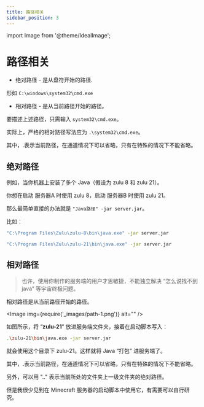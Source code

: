 ```yaml
---
title: 路径相关
sidebar_position: 3
---
```


import Image from '@theme/IdealImage';

# 路径相关

- 绝对路径 - 是从盘符开始的路径.

形如 `C:\windows\system32\cmd.exe`

- 相对路径 - 是从当前路径开始的路径。

要描述上述路径，只需输入 `system32\cmd.exe`。

实际上，严格的相对路径写法应为 `.\system32\cmd.exe`。

其中，.表示当前路径，在通道情况下可以省略，只有在特殊的情况下不能省略。

## 绝对路径

例如，当你机器上安装了多个 Java（假设为 zulu 8 和 zulu 21）。

你想在启动 服务器A 时使用 zulu 8，启动 服务器B 时使用 zulu 21。

那么最简单直接的办法就是 `"Java路径" -jar server.jar`。

比如：

```bash
"C:\Program Files\Zulu\zulu-8\bin\java.exe" -jar server.jar
```

```bash
"C:\Program Files\Zulu\zulu-21\bin\java.exe" -jar server.jar
```

## 相对路径

>  也许，使用你制作的服务端的用户才思敏捷，不能独立解决 “怎么说找不到java” 等宇宙终极问题。

相对路径是从当前路径开始的路径。

<Image img={require('_images/path-1.png')} alt="" />

如图所示，将 “**zulu-21**” 放进服务端文件夹，接着在启动脚本写入：

```bash
.\zulu-21\bin\java.exe -jar server.jar
```

就会使用这个目录下 zulu-21。这样就将 Java “打包” 进服务端了。

其中，.表示当前路径，在通道情况下可以省略，只有在特殊的情况下不能省略。

另外，可以用 ".." 表示当前所处的文件夹上一级文件夹的绝对路径。

但是我很少见到在 Minecraft 服务器的启动脚本中使用它，有需要可以自行研究。
